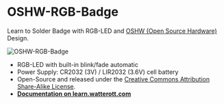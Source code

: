 # OSHW-RGB-Badge
Learn to Solder Badge with RGB-LED and [OSHW (Open Source Hardware)](http://www.oshwa.org/open-source-hardware-logo/) Design.

![OSHW-RGB-Badge](https://github.com/watterott/OSHW-RGB-Badge/raw/master/hardware/OSHW-RGB-Badge_v11.jpg)

* RGB-LED with built-in blink/fade automatic
* Power Supply: CR2032 (3V) / LIR2032 (3.6V) cell battery
* Open-Source and released under the [Creative Commons Attribution Share-Alike License](https://creativecommons.org/licenses/by-sa/4.0/).
* **[Documentation on learn.watterott.com](https://learn.watterott.com)**
